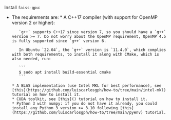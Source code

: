 Install `faiss-gpu`:

* The requirements are:
      * A C++17 compiler (with support for OpenMP version 2 or higher):
     
         `g++` supports C++17 since version 7, so you should have a `g++` version >= 7. Do not worry about the OpenMP requirement, OpenMP 4.5 is fully supported since `g++` version 6.
        
         In Ubuntu `22.04`, the `g++` version is `11.4.0`, which complies with both requirements, to install it along with CMake, which is also needed, run:

         ```
         $ sudo apt install build-essential cmake
         ```
        
      * A BLAS implementation (use Intel MKL for best performance), see [this](https://github.com/luiscarlosgph/how-to/tree/main/intel-mkl) tutorial on how to install it.
      * CUDA toolkit, see [this]() tutorial on how to install it.
      * Python 3 with numpy: if you do not have it already, you could install any Python 3 version >= 3.10 following [this](https://github.com/luiscarlosgph/how-to/tree/main/pyenv) tutorial. 
